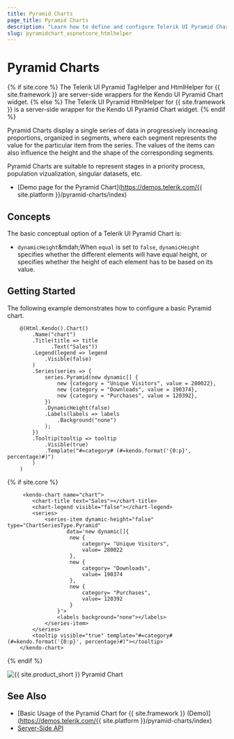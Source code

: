 ```yaml
---
title: Pyramid Charts
page_title: Pyramid Charts
description: "Learn how to define and configure Telerik UI Pyramid Chart."
slug: pyramidchart_aspnetcore_htmlhelper
---
```


# Pyramid Charts

{% if site.core %}
The Telerik UI Pyramid TagHelper and HtmlHelper for {{ site.framework }} are server-side wrappers for the Kendo UI Pyramid Chart widget.
{% else %}
The Telerik UI Pyramid HtmlHelper for {{ site.framework }} is a server-side wrapper for the Kendo UI Pyramid Chart widget.
{% endif %}

Pyramid Charts display a single series of data in progressively increasing proportions, organized in segments, where each segment represents the value for the particular item from the series. The values of the items can also influence the height and the shape of the corresponding segments.

Pyramid Charts are suitable to represent stages in a priority process, population vizualization, singular datasets, etc. 

* [Demo page for the Pyramid Chart](https://demos.telerik.com/{{ site.platform }}/pyramid-charts/index)

## Concepts

The basic conceptual option of a Telerik UI Pyramid Chart is:

* `dynamicHeight`&mdah;When `equal` is set to `false`, `dynamicHeight` specifies whether the different elements will have equal height, or specifies whether the height of each element has to be based on its value.


## Getting Started

The following example demonstrates how to configure a basic Pyramid chart.

```HtmlHelper
    @(Html.Kendo().Chart()
        .Name("chart")
        .Title(title => title
              .Text("Sales"))
        .Legend(legend => legend
            .Visible(false)
        )
        .Series(series => {
            series.Pyramid(new dynamic[] {
                new {category = "Unique Visitors", value = 280022},
                new {category = "Downloads", value = 190374},
                new {category = "Purchases", value = 120392},
            })
            .DynamicHeight(false)
            .Labels(labels => labels
                .Background("none")
            );
        })
        .Tooltip(tooltip => tooltip
            .Visible(true)
            .Template("#=category# (#=kendo.format('{0:p}', percentage)#)")
        )
    )
```
{% if site.core %}
```TagHelper
     <kendo-chart name="chart">
        <chart-title text="Sales"></chart-title>
        <chart-legend visible="false"></chart-legend>
        <series>
            <series-item dynamic-height="false" type="ChartSeriesType.Pyramid"
                   data='new dynamic[]{
                    new {
                        category= "Unique Visitors",
                        value= 280022
                    },
                    new {
                        category= "Downloads",
                        value= 190374
                    },
                    new {
                        category= "Purchases",
                        value= 120392
                    }
                }'>
                <labels background="none"></labels>
            </series-item>
        </series>
        <tooltip visible="true" template="#=category# (#=kendo.format('{0:p}', percentage)#)"></tooltip>
    </kendo-chart>
```
{% endif %}

![{{ site.product_short }} Pyramid Chart](images/pyramid-chart.png)

## See Also

* [Basic Usage of the Pyramid Chart for {{ site.framework }} (Demo)](https://demos.telerik.com/{{ site.platform }}/pyramid-charts/index)
* [Server-Side API](/api/chart)
